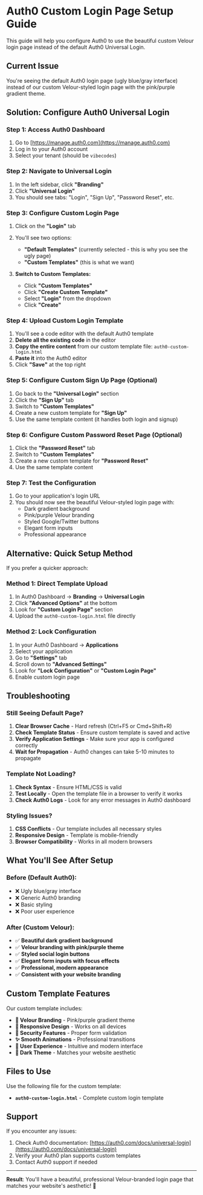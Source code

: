 # Auth0 Custom Login Page Setup Guide

This guide will help you configure Auth0 to use the beautiful custom Velour login page instead of the default Auth0 Universal Login.

## Current Issue
You're seeing the default Auth0 login page (ugly blue/gray interface) instead of our custom Velour-styled login page with the pink/purple gradient theme.

## Solution: Configure Auth0 Universal Login

### Step 1: Access Auth0 Dashboard
1. Go to [https://manage.auth0.com](https://manage.auth0.com)
2. Log in to your Auth0 account
3. Select your tenant (should be `vibecodes`)

### Step 2: Navigate to Universal Login
1. In the left sidebar, click **"Branding"**
2. Click **"Universal Login"**
3. You should see tabs: "Login", "Sign Up", "Password Reset", etc.

### Step 3: Configure Custom Login Page
1. Click on the **"Login"** tab
2. You'll see two options:
   - **"Default Templates"** (currently selected - this is why you see the ugly page)
   - **"Custom Templates"** (this is what we want)

3. **Switch to Custom Templates:**
   - Click **"Custom Templates"**
   - Click **"Create Custom Template"**
   - Select **"Login"** from the dropdown
   - Click **"Create"**

### Step 4: Upload Custom Login Template
1. You'll see a code editor with the default Auth0 template
2. **Delete all the existing code** in the editor
3. **Copy the entire content** from our custom template file: `auth0-custom-login.html`
4. **Paste it** into the Auth0 editor
5. Click **"Save"** at the top right

### Step 5: Configure Custom Sign Up Page (Optional)
1. Go back to the **"Universal Login"** section
2. Click the **"Sign Up"** tab
3. Switch to **"Custom Templates"**
4. Create a new custom template for **"Sign Up"**
5. Use the same template content (it handles both login and signup)

### Step 6: Configure Custom Password Reset Page (Optional)
1. Click the **"Password Reset"** tab
2. Switch to **"Custom Templates"**
3. Create a new custom template for **"Password Reset"**
4. Use the same template content

### Step 7: Test the Configuration
1. Go to your application's login URL
2. You should now see the beautiful Velour-styled login page with:
   - Dark gradient background
   - Pink/purple Velour branding
   - Styled Google/Twitter buttons
   - Elegant form inputs
   - Professional appearance

## Alternative: Quick Setup Method

If you prefer a quicker approach:

### Method 1: Direct Template Upload
1. In Auth0 Dashboard → **Branding** → **Universal Login**
2. Click **"Advanced Options"** at the bottom
3. Look for **"Custom Login Page"** section
4. Upload the `auth0-custom-login.html` file directly

### Method 2: Lock Configuration
1. In your Auth0 Dashboard → **Applications**
2. Select your application
3. Go to **"Settings"** tab
4. Scroll down to **"Advanced Settings"**
5. Look for **"Lock Configuration"** or **"Custom Login Page"**
6. Enable custom login page

## Troubleshooting

### Still Seeing Default Page?
1. **Clear Browser Cache** - Hard refresh (Ctrl+F5 or Cmd+Shift+R)
2. **Check Template Status** - Ensure custom template is saved and active
3. **Verify Application Settings** - Make sure your app is configured correctly
4. **Wait for Propagation** - Auth0 changes can take 5-10 minutes to propagate

### Template Not Loading?
1. **Check Syntax** - Ensure HTML/CSS is valid
2. **Test Locally** - Open the template file in a browser to verify it works
3. **Check Auth0 Logs** - Look for any error messages in Auth0 dashboard

### Styling Issues?
1. **CSS Conflicts** - Our template includes all necessary styles
2. **Responsive Design** - Template is mobile-friendly
3. **Browser Compatibility** - Works in all modern browsers

## What You'll See After Setup

### Before (Default Auth0):
- ❌ Ugly blue/gray interface
- ❌ Generic Auth0 branding
- ❌ Basic styling
- ❌ Poor user experience

### After (Custom Velour):
- ✅ **Beautiful dark gradient background**
- ✅ **Velour branding with pink/purple theme**
- ✅ **Styled social login buttons**
- ✅ **Elegant form inputs with focus effects**
- ✅ **Professional, modern appearance**
- ✅ **Consistent with your website branding**

## Custom Template Features

Our custom template includes:
- **🎨 Velour Branding** - Pink/purple gradient theme
- **📱 Responsive Design** - Works on all devices
- **🔐 Security Features** - Proper form validation
- **✨ Smooth Animations** - Professional transitions
- **🎯 User Experience** - Intuitive and modern interface
- **🌙 Dark Theme** - Matches your website aesthetic

## Files to Use

Use the following file for the custom template:
- **`auth0-custom-login.html`** - Complete custom login template

## Support

If you encounter any issues:
1. Check Auth0 documentation: [https://auth0.com/docs/universal-login](https://auth0.com/docs/universal-login)
2. Verify your Auth0 plan supports custom templates
3. Contact Auth0 support if needed

---

**Result**: You'll have a beautiful, professional Velour-branded login page that matches your website's aesthetic! 🎉